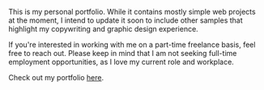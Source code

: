 This is my personal portfolio. While it contains mostly simple web projects at the moment, I intend to update it soon to include other samples that highlight my copywriting and graphic design experience.

If you're interested in working with me on a part-time freelance basis, feel free to reach out. Please keep in mind that I am not seeking full-time employment opportunities, as I love my current role and workplace. 

Check out my portfolio [here](https://danielledonnelly.github.io/portfolio/).

